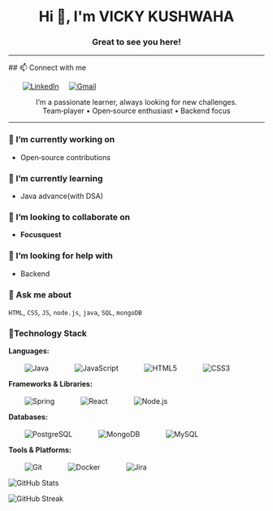 <h1 align="center">Hi 👋, I'm VICKY KUSHWAHA</h1>
<h3 align="center">Great to see you here!</h3>
<hr>
## 📫 Connect with me  <br>

 &nbsp;  &nbsp;  &nbsp;  &nbsp;[![LinkedIn](https://img.shields.io/badge/LinkedIn-blue?logo=linkedin)](https://www.linkedin.com/in/vicky-kumar-kushwaha-9025872b6)
 &nbsp;  &nbsp; [![Gmail](https://img.shields.io/badge/Gmail-DD4B39?logo=gmail)](mailto:vickykumarkusgwaha@gmail.com)
<!-- [![Resume](https://img.shields.io/badge/Resume-pdf?logo=adobeacrobat)](link-to-your-resume.pdf)
 -->
<p align="center">
I’m a passionate learner, always looking for new challenges.<br>
Team‑player • Open‑source enthusiast • Backend focus
</p>

---

### 🔭 I’m currently working on
- Open‑source contributions

### 🌱 I’m currently learning
- Java advance(with DSA)

### 👯 I’m looking to collaborate on
- **Focusquest**

### 🤝 I’m looking for help with
- Backend

### 💬 Ask me about
`HTML`, `CSS`, `JS`, `node.js`, `java`, `SQL`, `mongoDB`


### 🔭Technology Stack

**Languages:**  <br> <br>
   &nbsp;  &nbsp;  &nbsp;  &nbsp; ![Java](https://img.shields.io/badge/Java-ED8B00?style=for-the-badge&logo=openjdk&logoColor=white)   &nbsp;  &nbsp;
   &nbsp;  &nbsp;  &nbsp;  &nbsp; ![JavaScript](https://img.shields.io/badge/JavaScript-F7DF1E?style=for-the-badge&logo=javascript&logoColor=black) &nbsp;  &nbsp;
   &nbsp;  &nbsp;  &nbsp;  &nbsp; ![HTML5](https://img.shields.io/badge/HTML5-E34F26?style=for-the-badge&logo=html5&logoColor=white) &nbsp;  &nbsp;
   &nbsp;  &nbsp;  &nbsp;  &nbsp; ![CSS3](https://img.shields.io/badge/CSS3-1572B6?style=for-the-badge&logo=css3&logoColor=white) &nbsp;  &nbsp;

**Frameworks & Libraries:**<br> <br>
   &nbsp;  &nbsp;  &nbsp;  &nbsp; ![Spring](https://img.shields.io/badge/Spring-6DB33F?style=for-the-badge&logo=spring&logoColor=white) &nbsp;  &nbsp;
   &nbsp;  &nbsp;  &nbsp;  &nbsp; ![React](https://img.shields.io/badge/React-20232A?style=for-the-badge&logo=react&logoColor=61DAFB) &nbsp;  &nbsp;
   &nbsp;  &nbsp;  &nbsp;  &nbsp; ![Node.js](https://img.shields.io/badge/Node.js-43853D?style=for-the-badge&logo=node.js&logoColor=white) &nbsp;  &nbsp;

**Databases:**<br> <br>
   &nbsp;  &nbsp;  &nbsp;  &nbsp; ![PostgreSQL](https://img.shields.io/badge/PostgreSQL-316192?style=for-the-badge&logo=postgresql&logoColor=white) &nbsp;  &nbsp;
   &nbsp;  &nbsp;  &nbsp;  &nbsp; ![MongoDB](https://img.shields.io/badge/MongoDB-4EA94B?style=for-the-badge&logo=mongodb&logoColor=white) &nbsp;  &nbsp;
   &nbsp;  &nbsp;  &nbsp;  &nbsp; ![MySQL](https://img.shields.io/badge/MySQL-005C84?style=for-the-badge&logo=mysql&logoColor=white) &nbsp;  &nbsp;

**Tools & Platforms:** <br> <br>
   &nbsp;  &nbsp;  &nbsp;  &nbsp; ![Git](https://img.shields.io/badge/Git-F05032?style=for-the-badge&logo=git&logoColor=white) &nbsp;  &nbsp;
   &nbsp;  &nbsp;  &nbsp;  &nbsp; ![Docker](https://img.shields.io/badge/Docker-2CA5E0?style=for-the-badge&logo=docker&logoColor=white) &nbsp;  &nbsp;
   &nbsp;  &nbsp;  &nbsp;  &nbsp; ![Jira](https://img.shields.io/badge/Jira-0052CC?style=for-the-badge&logo=Jira&logoColor=white) &nbsp;  &nbsp;

<!--  ## 📊 GitHub Stats
<table>
<tr>
<td>

![Most Used Languages](https://github-readme-stats.vercel.app/api/top-langs/?username=YOUR-USERNAME&layout=compact&hide_border=true)

</td>
<td>
-->
![GitHub Stats](https://github-readme-stats.vercel.app/api?username=YOUR-USERNAME&show_icons=true&hide_border=true&rank_icon=github)

</td>
</tr>
</table>

![GitHub Streak](https://streak-stats.demolab.com/?user=YOUR-USERNAME&hide_border=true)
